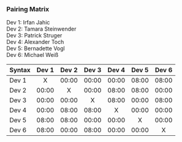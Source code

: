 ### Pairing Matrix
Dev 1: Irfan Jahic  
Dev 2: Tamara Steinwender  
Dev 3: Patrick Struger  
Dev 4: Alexander Toch  
Dev 5: Bernadette Vogl  
Dev 6: Michael Weiß  

| Syntax      | Dev 1   	  | Dev 2   	  | Dev 3     	| Dev 4   	  | Dev 5     	| Dev 6   	  |
| :---        |    :----:   |    :----:   |    :----:   |    :----:   |    :----:   |    :----:   |
| Dev 1       | X           | 00:00       | 00:00       | 00:00       | 08:00       | 08:00       |
| Dev 2       | 00:00       | X           | 00:00       | 08:00       | 08:00       | 00:00       |
| Dev 3       | 00:00       | 00:00       | X           | 08:00       | 00:00       | 08:00       |
| Dev 4       | 00:00       | 08:00       | 08:00       | X           | 00:00       | 00:00       |
| Dev 5       | 08:00       | 08:00       | 00:00       | 00:00       | X           | 00:00       |
| Dev 6       | 08:00       | 00:00       | 08:00       | 00:00       | 00:00       | X           |

